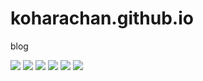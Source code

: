 # koharachan.github.io
blog

![](https://vip.123pan.cn/1851405391/ymjew503t0m000d7w32xwa509jah7u3oDIYyDIFOAID2DGxwDdD0Da==.png)
![](https://vip.123pan.cn/1851405391/yk6baz03t0l000d7w33fqdu3s6vzfdmiDIYyDIFOAID2DGxwDdD0Da==.png)
![](https://vip.123pan.cn/1851405391/yk6baz03t0m000d7w33ghhgvpiblwsquDIYyDIFOAID2DGxwDdD0Da==.png)
![](https://vip.123pan.cn/1851405391/yk6baz03t0m000d7w33ghhgwlnblx6ldDIYyDIFOAID2DGxwDdD0Da==.png)
![](https://vip.123pan.cn/1851405391/yk6baz03t0m000d7w33ghhgwlnblx6ldDIYyDIFOAID2DGxwDdD0Da==.png)
![](https://vip.123pan.cn/1851405391/ymjew503t0m000d7w32xwa53p8ahegdtDIYyDIFOAID2DGxwDdD0Da==.png)
